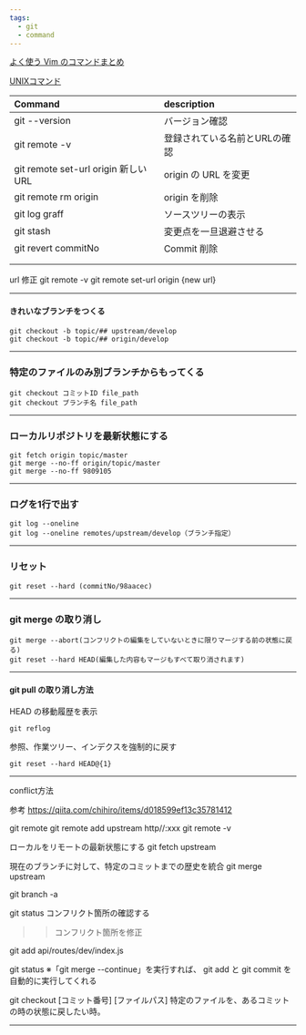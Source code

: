```yaml
---
tags:
  - git
  - command
---
```


[よく使う Vim のコマンドまとめ](https://qiita.com/hide/items/5bfe5b322872c61a6896)

[UNIXコマンド](http://www.ritsumei.ac.jp/~tomori/unix.html)



|Command      |description    |
|:--     |:--   |
|git --version  |バージョン確認|
|git remote -v |登録されている名前とURLの確認 |
|git remote set-url origin 新しいURL|	origin の URL を変更|
|git remote rm origin |origin を削除 |
|git log graff |ソースツリーの表示 |
|git stash |変更点を一旦退避させる |
|git revert commitNo |Commit 削除 |
| | |
| | |

url 修正
git remote -v
git remote set-url origin {new url}

***
#### きれいなブランチをつくる
```
git checkout -b topic/## upstream/develop
git checkout -b topic/## origin/develop
```
***
### 特定のファイルのみ別ブランチからもってくる
```
git checkout コミットID file_path
git checkout ブランチ名 file_path
```
***
### ローカルリポジトリを最新状態にする
```
git fetch origin topic/master
git merge --no-ff origin/topic/master
git merge --no-ff 9809105
```
***
### ログを1行で出す
```
git log --oneline
git log --oneline remotes/upstream/develop（ブランチ指定）
```
***
### リセット
```
git reset --hard (commitNo/98aacec)
```
***
### git merge の取り消し
```
git merge --abort(コンフリクトの編集をしていないときに限りマージする前の状態に戻る)
git reset --hard HEAD(編集した内容もマージもすべて取り消されます)
```
***
#### git pull の取り消し方法

HEAD の移動履歴を表示
```
git reflog
```
参照、作業ツリー、インデクスを強制的に戻す
```
git reset --hard HEAD@{1}
```
***
conflict方法

参考
https://qiita.com/chihiro/items/d018599ef13c35781412

git remote
git remote add upstream http//:xxx
git remote -v

ローカルをリモートの最新状態にする
git fetch upstream

現在のブランチに対して、特定のコミットまでの歴史を統合
git merge upstream

git branch -a

git status
コンフリクト箇所の確認する
>>コンフリクト箇所を修正

git add api/routes/dev/index.js

git status
※「git merge --continue」を実行すれば、
git add と git commit を自動的に実行してくれる

git checkout [コミット番号] [ファイルパス]
特定のファイルを、あるコミットの時の状態に戻したい時。
***